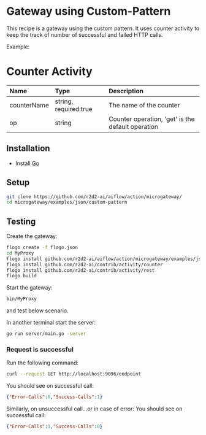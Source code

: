 # Gateway using Custom-Pattern
This recipe is a gateway using the custom pattern. It uses counter activity to keep the track of number of successful
and failed HTTP calls.

Example:
# Counter Activity
| Name        |  Type                 | Description                                       |
|:------------|:----------------------|:--------------------------------------------------|
| counterName | string, required:true | The name of the counter                           |
| op          | string                | Counter operation, 'get' is the default operation |

## Installation
* Install [Go](https://golang.org/)

## Setup
```bash
git clone https://github.com/r2d2-ai/aiflow/action/microgateway/
cd microgateway/examples/json/custom-pattern
```

## Testing
Create the gateway:
```bash
flogo create -f flogo.json
cd MyProxy
flogo install github.com/r2d2-ai/aiflow/action/microgateway/examples/json/custom-pattern
flogo install github.com/r2d2-ai/contrib/activity/counter
flogo install github.com/r2d2-ai/contrib/activity/rest
flogo build
```

Start the gateway:
```bash
bin/MyProxy
```
and test below scenario.

In another terminal start the server:
```bash
go run server/main.go -server
```

### Request is successful
Run the following command:
```bash
curl --request GET http://localhost:9096/endpoint
```

You should see on successful call:
```json
{"Error-Calls":0,"Success-Calls":1}
```

Similarly, on unsuccessful call...or in case of error:
You should see on successful call:
```json
{"Error-Calls":1,"Success-Calls":0}
```
